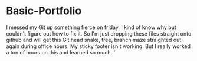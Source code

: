 # Basic-Portfolio
I messed my Git up something fierce on friday. I kind of know why but couldn't figure out how to fix it.
So I'm just dropping these files straight onto github and will get this Git head snake, tree, branch maze straighted out again during office hours.  My sticky footer isn't working.  But I really worked a ton of hours on this and learned so much. '
